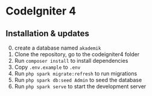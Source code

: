 # CodeIgniter 4

## Installation & updates
0. create a database named `akademik`
1. Clone the repository, go to the codeigniter4 folder
2. Run `composer install` to install dependencies
3. Copy `.env.example` to `.env`
5. Run `php spark migrate:refresh` to run migrations
6. Run `php spark db:seed Admin` to seed the database
7. Run `php spark serve` to start the development server
